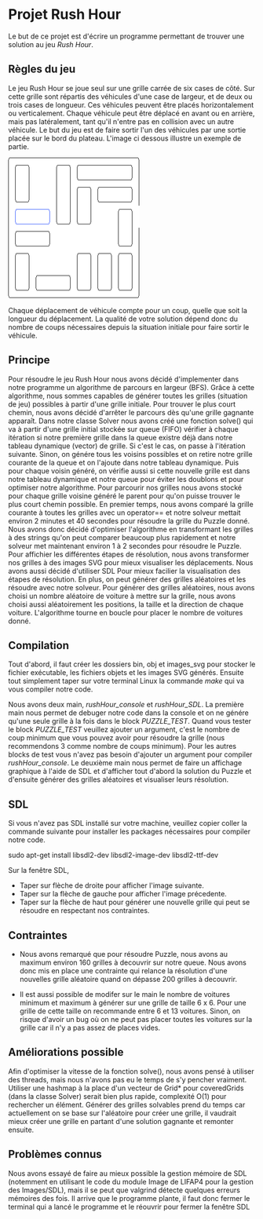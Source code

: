 # Projet Rush Hour

Le but de ce projet est d'écrire un programme permettant de trouver une
solution au jeu *Rush Hour*.

## Règles du jeu

Le jeu Rush Hour se joue seul sur une grille carrée de six cases de côté. Sur
cette grille sont répartis des véhicules d'une case de largeur, et de deux ou
trois cases de longueur. Ces véhicules peuvent être placés horizontalement ou
verticalement. Chaque véhicule peut être déplacé en avant ou en arrière, mais
pas latéralement, tant qu'il n'entre pas en collision avec un autre véhicule.
Le but du jeu est de faire sortir l'un des véhicules par une sortie placée sur
le bord du plateau. L'image ci dessous illustre un exemple de partie.

![Exemple Rush Hour](Sujet/rush_hour.gif)

Chaque déplacement de véhicule compte pour un coup, quelle que soit la longueur
du déplacement. La qualité de votre solution dépend donc du nombre de coups
nécessaires depuis la situation initiale pour faire sortir le véhicule.


## Principe

Pour résoudre le jeu Rush Hour nous avons décidé d'implementer dans notre programme un algorithme de parcours en largeur (BFS). 
Grâce à cette algorithme, nous sommes capables de générer toutes les grilles (situation de jeu) possibles à partir d'une grille initiale. 
Pour trouver le plus court chemin, nous avons décidé d'arrêter le parcours dès qu'une grille gagnante apparaît.
Dans notre classe Solver nous avons créé une fonction solve() qui va à partir d'une grille initial stockée sur queue (FIFO) vérifier à chaque itération si notre première grille dans la queue existre déjà dans notre tableau dynamique (vector) de grille.
Si c'est le cas, on passe à l'itération suivante. Sinon, on génére tous les voisins possibles et on retire notre grille courante de la queue et on l'ajoute dans notre tableau dynamique.
Puis pour chaque voisin généré, on vérifie aussi si cette nouvelle grille est dans notre tableau dynamique et notre queue pour éviter les doublons et pour optimiser notre algorithme. 
Pour parcourir nos grilles nous avons stocké pour chaque grille voisine généré le parent pour qu'on puisse trouver le plus court chemin possible. 
En premier temps, nous avons comparé la grille courante à toutes les grilles avec un operator== et notre solveur mettait environ 2 minutes et 40 secondes pour résoudre la grille du Puzzle donné. 
Nous avons donc décidé d'optimiser l'algorithme en transformant les grilles à des strings qu'on peut comparer beaucoup plus rapidement et notre solveur met maintenant environ 1 à 2 secondes pour résoudre le Puzzle.
Pour affichier les différentes étapes de résolution, nous avons transformer nos grilles à des images SVG pour mieux visualiser les déplacements. 
Nous avons aussi décidé d'utiliser SDL Pour mieux facilier la visualisation des étapes de résolution. En plus, on peut générer des grilles aléatoires et les résoudre avec notre solveur.
Pour générer des grilles aléatoires, nous avons choisi un nombre aléatoire de voiture à mettre sur la grille, nous avons choisi aussi aléatoirement les positions, la taille et la direction de chaque voiture. 
L'algorithme tourne en boucle pour placer le nombre de voitures donné.

## Compilation 

Tout d'abord, il faut créer les dossiers bin, obj et images_svg pour stocker le fichier exécutable, les fichiers objets et les images SVG générés. 
Ensuite tout simplement taper sur votre terminal Linux la commande *make* qui va vous compiler notre code. 

Nous avons deux main, *rushHour_console* et *rushHour_SDL*. La première main nous permet de debuger notre code dans la console et on ne génére qu'une seule grille à la fois dans le block *PUZZLE_TEST*. 
Quand vous tester le block *PUZZLE_TEST* veuillez ajouter un argument, c'est le nombre de coup minimum que vous pouvez avoir pour résoudre la grille (nous recommendons 3 comme nombre de coups minimum). 
Pour les autres blocks de test vous n'avez pas besoin d'ajouter un argument pour compiler *rushHour_console*. 
Le deuxième main nous permet de faire un affichage graphique à l'aide de SDL et d'afficher tout d'abord la solution du Puzzle et d'ensuite générer des grilles aléatoires et visualiser leurs résolution.


## SDL

Si vous n'avez pas SDL installé sur votre machine, veuillez copier coller la commande suivante pour installer les packages nécessaires pour compiler notre code.

sudo apt-get install libsdl2-dev libsdl2-image-dev libsdl2-ttf-dev

Sur la fenêtre SDL, 
- Taper sur flèche de droite pour afficher l'image suivante. 
- Taper sur la flèche de gauche pour afficher l'image précedente.
- Taper sur la flèche de haut pour générer une nouvelle grille qui peut se résoudre en respectant nos contraintes.


## Contraintes

- Nous avons remarqué que pour résoudre Puzzle, nous avons au maximum environ 160 grilles à decouvrir sur notre queue. 
Nous avons donc mis en place une contrainte qui relance la résolution d'une nouvelles grille aléatoire quand on dépasse 200 grilles à decouvrir.

- Il est aussi possible de modifer sur le main le nombre de voitures minimum et maximum à générer sur une grille de taille 6 x 6. 
Pour une grille de cette taille on recommande entre 6 et 13 voitures. Sinon, on risque d'avoir un bug où on ne peut pas placer toutes les voitures sur la grille car il n'y a pas assez de places vides.

##  Améliorations possible

Afin d'optimiser la vitesse de la fonction solve(), nous avons pensé à utiliser des threads, mais nous n'avons pas eu le temps de s'y pencher vraiment.
Utiliser une hashmap à la place d'un vecteur de Grid* pour coveredGrids (dans la classe Solver) serait bien plus rapide, complexité O(1) pour rechercher un élément.
Générer des grilles solvables prend du temps car actuellement on se base sur l'aléatoire pour créer une grille, il vaudrait mieux créer une grille en partant d'une solution gagnante et remonter ensuite.


##  Problèmes connus

Nous avons essayé de faire au mieux possible la gestion mémoire de SDL (notemment en utilisant le code du module Image de LIFAP4 pour la gestion des Images/SDL), mais il se peut que valgrind détecte quelques erreurs mémoires des fois.
Il arrive que le programme plante, il faut donc fermer le terminal qui a lancé le programme et le réouvrir pour fermer la fenêtre SDL
